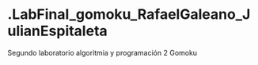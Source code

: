 # .LabFinal_gomoku_RafaelGaleano_JulianEspitaleta
Segundo laboratorio algoritmia y programación 2 Gomoku
